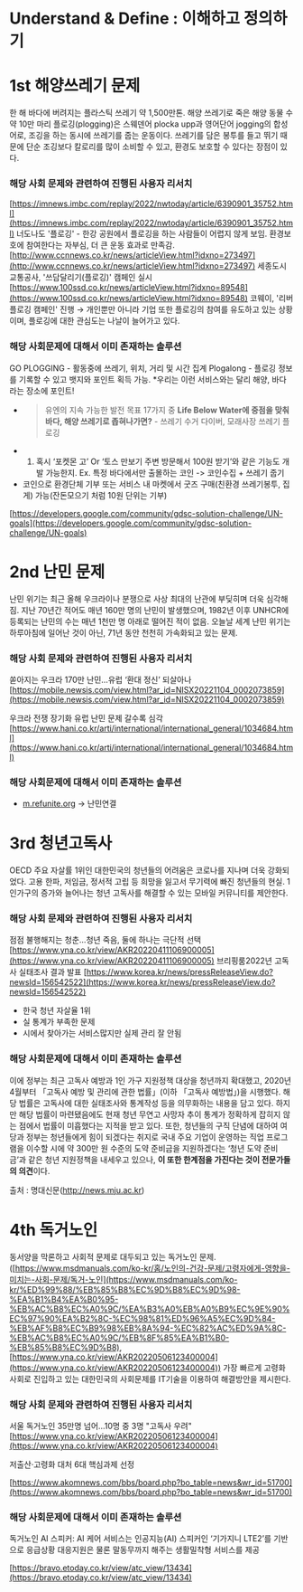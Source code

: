 # **Understand & Define : 이해하고 정의하기**

# 1st 해양쓰레기 문제

한 해 바다에 버려지는 플라스틱 쓰레기 약 1,500만톤. 해양 쓰레기로 죽은 해양 동물 수 약 10만 마리
플로깅(plogging)은 스웨덴어 plocka upp과 영어단어 jogging의 합성어로, 조깅을 하는 동시에 쓰레기를 줍는 운동이다. 쓰레기를 담은 봉투를 들고 뛰기 때문에 단순 조깅보다 칼로리를 많이 소비할 수 있고, 환경도 보호할 수 있다는 장점이 있다.

### **해당 사회 문제와 관련하여 진행된 사용자 리서치**

[https://imnews.imbc.com/replay/2022/nwtoday/article/6390901_35752.html](https://imnews.imbc.com/replay/2022/nwtoday/article/6390901_35752.html)
너도나도 '플로깅' - 한강 공원에서 플로깅을 하는 사람들이 어렵지 않게 보임. 환경보호에 참여한다는 자부심, 더 큰 운동 효과로 만족감.[http://www.ccnnews.co.kr/news/articleView.html?idxno=273497](http://www.ccnnews.co.kr/news/articleView.html?idxno=273497)
세종도시교통공사, '쓰담달리기(플로깅)' 캠페인 실시[https://www.100ssd.co.kr/news/articleView.html?idxno=89548](https://www.100ssd.co.kr/news/articleView.html?idxno=89548)
코웨이, '리버 플로깅 캠페인' 진행
→  개인뿐만 아니라 기업 또한 플로깅의 참여를 유도하고 있는 상황이며, 플로깅에 대한 관심도는 나날이 늘어가고 있다.

### **해당 사회문제에 대해서 이미 존재하는 솔루션**

GO PLOGGING - 활동중에 쓰레기, 위치, 거리 및 시간 집계
Plogalong - 플로깅 정보를 기록할 수 있고 뱃지와 포인트 획득 가능. 
*우리는 이런 서비스와는 달리 해양, 바다라는 장소에 포인트!

- > 유엔의 지속 가능한 발전 목표 17가지 중 **Life Below Water에 중점을 맞춰 바다, 해양 쓰레기로 좁혀나가면?** - 쓰레기 수거 다이버, 모래사장 쓰레기 플로깅
- 1. 혹시 ‘포켓몬 고’ Or ‘토스 만보기 주변 방문해서 100원 받기’와 같은 기능도 개발 가능한지. 
Ex. 특정 바다에서만 출몰하는 코인 -> 코인수집 + 쓰레기 줍기
- 코인으로 환경단체 기부 또는 서비스 내 마켓에서 굿즈 구매(친환경 쓰레기봉투, 집게) 가능(잔돈모으기 처럼 10원 단위는 기부)

[https://developers.google.com/community/gdsc-solution-challenge/UN-goals](https://developers.google.com/community/gdsc-solution-challenge/UN-goals)

# 2nd 난민 문제

난민 위기는 최근 올해 우크라이나 분쟁으로 사상 최대의 난관에 부딪히며 더욱 심각해짐. 지난 70년간 적어도 매년 160만 명의 난민이 발생했으며, 1982년 이후 UNHCR에 등록되는 난민의 수는 매년 1천만 명 아래로 떨어진 적이 없음. 오늘날 세계 난민 위기는 하루아침에 일어난 것이 아닌, 71년 동안 천천히 가속화되고 있는 문제.

### **해당 사회 문제와 관련하여 진행된 사용자 리서치**

쏟아지는 우크라 170만 난민…유럽 ‘환대 정신’ 되살아나 [https://mobile.newsis.com/view.html?ar_id=NISX20221104_0002073859](https://mobile.newsis.com/view.html?ar_id=NISX20221104_0002073859)

우크라 전쟁 장기화 유럽 난민 문제 갈수록 심각[https://www.hani.co.kr/arti/international/international_general/1034684.html](https://www.hani.co.kr/arti/international/international_general/1034684.html)

### **해당 사회문제에 대해서 이미 존재하는 솔루션**

- [m.refunite.org](http://m.refunite.org)  → 난민연결

# 3rd 청년고독사

OECD 주요 자살률 1위인 대한민국의 청년들의 어려움은 코로나를 지나며 더욱 강화되었다. 고용 한파, 저임금, 정서적 고립 등 희망을 잃고서 무기력에 빠진 청년들의 현실. 1인가구의 증가와 늘어나는 청년 고독사를 해결할 수 있는 모바일 커뮤니티를 제안한다.

### **해당 사회 문제와 관련하여 진행된 사용자 리서치**

점점 불행해지는 청춘…청년 죽음, 둘에 하나는 극단적 선택[https://www.yna.co.kr/view/AKR20220411106900005](https://www.yna.co.kr/view/AKR20220411106900005)
브리핑룸2022년 고독사 실태조사 결과 발표 [https://www.korea.kr/news/pressReleaseView.do?newsId=156542522](https://www.korea.kr/news/pressReleaseView.do?newsId=156542522)

- 한국 청년 자살율 1위
- 실 통계가 부족한 문제
- 시에서 찾아가는 서비스많지만 실제 관리 잘 안됨

### **해당 사회문제에 대해서 이미 존재하는 솔루션**

이에 정부는 최근 고독사 예방과 1인 가구 지원정책 대상을 청년까지 확대했고, 2020년 4월부터 「고독사 예방 및 관리에 관한 법률」(이하 「고독사 예방법」)을 시행했다. 해당 법률은 고독사에 대한 실태조사와 통계작성 등을 의무화하는 내용을 담고 있다. 하지만 해당 법률이 마련됐음에도 현재 청년 무연고 사망자 추이 통계가 정확하게 잡히지 않는 점에서 법률이 미흡했다는 지적을 받고 있다. 또한, 청년들의 구직 단념에 대하여 여당과 정부는 청년들에게 힘이 되겠다는 취지로 국내 주요 기업이 운영하는 직업 프로그램을 이수할 시에 약 300만 원 수준의 도약 준비금을 지원하겠다는 ‘청년 도약 준비금’과 같은 청년 지원정책을 내세우고 있으나, **이 또한 한계점을 가진다는 것이 전문가들의 의견**이다.

출처 : 명대신문(http://news.mju.ac.kr)

# 4th 독거노인

동서양을 막론하고 사회적 문제로 대두되고 있는 독거노인 문제.([https://www.msdmanuals.com/ko-kr/홈/노인의-건강-문제/고령자에게-영향을-미치는-사회-문제/독거-노인](https://www.msdmanuals.com/ko-kr/%ED%99%88/%EB%85%B8%EC%9D%B8%EC%9D%98-%EA%B1%B4%EA%B0%95-%EB%AC%B8%EC%A0%9C/%EA%B3%A0%EB%A0%B9%EC%9E%90%EC%97%90%EA%B2%8C-%EC%98%81%ED%96%A5%EC%9D%84-%EB%AF%B8%EC%B9%98%EB%8A%94-%EC%82%AC%ED%9A%8C-%EB%AC%B8%EC%A0%9C/%EB%8F%85%EA%B1%B0-%EB%85%B8%EC%9D%B8), [https://www.yna.co.kr/view/AKR20220506123400004](https://www.yna.co.kr/view/AKR20220506123400004)) 가장 빠르게 고령화 사회로 진입하고 있는 대한민국의 사회문제를 IT기술을 이용하여 해결방안을 제시한다. 

### **해당 사회 문제와 관련하여 진행된 사용자 리서치**

서울 독거노인 35만명 넘어…10명 중 3명 "고독사 우려" [https://www.yna.co.kr/view/AKR20220506123400004](https://www.yna.co.kr/view/AKR20220506123400004) 

저출산·고령화 대처 6대 핵심과제 선정

[https://www.akomnews.com/bbs/board.php?bo_table=news&wr_id=51700](https://www.akomnews.com/bbs/board.php?bo_table=news&wr_id=51700)

### **해당 사회문제에 대해서 이미 존재하는 솔루션**

독거노인 AI 스피커: AI 케어 서비스는 인공지능(AI) 스피커인 ‘기가지니 LTE2’를 기반으로 응급상황 대응지원은 물론 말동무까지 해주는 생활밀착형 서비스를 제공

[https://bravo.etoday.co.kr/view/atc_view/13434](https://bravo.etoday.co.kr/view/atc_view/13434)
